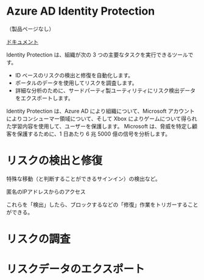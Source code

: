 # Azure AD Identity Protection


（製品ページなし）

[ドキュメント](https://docs.microsoft.com/ja-jp/azure/active-directory/identity-protection/overview-identity-protection)

Identity Protection は、組織が次の 3 つの主要なタスクを実行できるツールです。
- ID ベースのリスクの検出と修復を自動化します。
- ポータルのデータを使用してリスクを調査します。
- 詳細な分析のために、サードパーティ製ユーティリティにリスク検出データをエクスポートします。


Identity Protection は、Azure AD により組織について、Microsoft アカウントによりコンシューマー領域について、そして Xbox によりゲームについて得られた学習内容を使用して、ユーザーを保護します。 Microsoft は、脅威を特定し顧客を保護するために、1 日あたり 6 兆 5000 億の信号を分析します。

# リスクの検出と修復

特殊な移動（と判断することができるサインイン）の検出など。

匿名のIPアドレスからのアクセス


これらを「検出」したら、ブロックするなどの「修復」作業をトリガーすることができる。

# リスクの調査


# リスクデータのエクスポート


